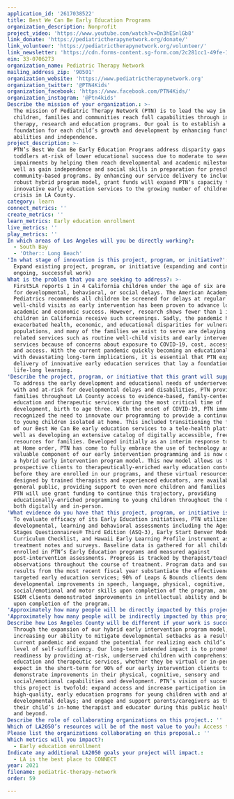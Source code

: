 ```yaml
---
application_id: '2617038522'
title: Best We Can Be Early Education Programs
organization_description: Nonprofit
project_video: 'https://www.youtube.com/watch?v=Dn3hESnlGb8'
link_donate: 'https://pediatrictherapynetwork.org/donate/'
link_volunteer: 'https://pediatrictherapynetwork.org/volunteer/'
link_newsletter: 'https://cdn.forms-content.sg-form.com/2c281cc1-49fe-11ea-a986-0ee75ed23038'
ein: 33-0706273
organization_name: Pediatric Therapy Network
mailing_address_zip: '90501'
organization_website: 'https://www.pediatrictherapynetwork.org'
organization_twitter: '@PTN4Kids'
organization_facebook: 'https://www.facebook.com/PTN4Kids/'
organization_instagram: '@Ptn4kids'
Describe the mission of your organization.: >-
  The mission of Pediatric Therapy Network (PTN) is to lead the way in helping
  children, families and communities reach full capabilities through innovative
  therapy, research and education programs. Our goal is to establish a solid
  foundation for each child’s growth and development by enhancing functional
  abilities and independence.
project_description: >-
  PTN’s Best We Can Be Early Education Programs address disparity gaps among
  toddlers at-risk of lower educational success due to moderate to severe
  impairments by helping them reach developmental and academic milestones as
  well as gain independence and social skills in preparation for preschool and
  community-based programs. By enhancing our service delivery to include a
  robust hybrid program model, grant funds will expand PTN’s capacity to deliver
  innovative early education services to the growing number of children in
  crisis in LA County.
category: learn
connect_metrics: ''
create_metrics: ''
learn_metrics: Early education enrollment
live_metrics: ''
play_metrics: ''
In which areas of Los Angeles will you be directly working?:
  - South Bay
  - 'Other:: Long Beach'
'In what stage of innovation is this project, program, or initiative?': >-
  Expand existing project, program, or initiative (expanding and continuing
  ongoing, successful work)
What is the problem that you are seeking to address?: >-
  First5LA reports 1 in 4 California children under the age of six are at risk
  for developmental, behavioral, or social delays. The American Academy of
  Pediatrics recommends all children be screened for delays at regular
  well-child visits as early intervention has been proven to advance long-term
  academic and economic success. However, research shows fewer than 1 in 3
  children in California receive such screenings. Sadly, the pandemic has only
  exacerbated health, economic, and educational disparities for vulnerable
  populations, and many of the families we exist to serve are delaying health
  related services such as routine well-child visits and early intervention
  services because of concerns about exposure to COVID-19, cost, accessibility
  and access. With the current pandemic quickly becoming an educational crisis
  with devastating long-term implications, it is essential that PTN expand the
  delivery of innovative early education services that lay a foundation for
  life-long learning.
'Describe the project, program, or initiative that this grant will support to address the problem identified.': >-
  To address the early development and educational needs of underserved children
  with and at-risk for developmental delays and disabilities, PTN provides
  families throughout LA County access to evidence-based, family-centered
  education and therapeutic services during the most critical time of
  development, birth to age three. With the onset of COVID-19, PTN immediately
  recognized the need to innovate our programming to provide a continuum of care
  to young children isolated at home. This included transitioning the full scope
  of our Best We Can Be early education services to a tele-health platform as
  well as developing an extensive catalog of digitally accessible, free
  resources for families. Developed initially as an interim response to the Stay
  at Home order, PTN has come to fully embrace the use of technology as a
  valuable component of our early intervention programming and is now delivering
  a hybrid early intervention program model. This new model allows us to connect
  prospective clients to therapeutically-enriched early education content even
  before they are enrolled in our programs, and these virtual resources,
  designed by trained therapists and experienced educators, are available to the
  general public, providing support to even more children and families in need.
  PTN will use grant funding to continue this trajectory, providing
  educationally-enriched programming to young children throughout the County
  both digitally and in-person.
'What evidence do you have that this project, program, or initiative is or will be successful, and how will you define and measure success?': >-
  To evaluate efficacy of its Early Education initiatives, PTN utilizes
  developmental, learning and behavioral assessments including the Ages and
  Stages Questionnaires® Third Edition (ASQ-3), Early Start Denver Model (ESDM)
  Curriculum Checklist, and Hawaii Early Learning Profile instrument as well as
  treatment notes and surveys. Baseline data is gathered for all children
  enrolled in PTN’s Early Education programs and measured against
  post-intervention assessments. Progress is tracked by therapist/teacher
  observations throughout the course of treatment. Program data and survey
  results from the most recent fiscal year substantiate the effectiveness of our
  targeted early education services; 90% of Leaps & Bounds clients demonstrated
  developmental improvements in speech, language, physical, cognitive,
  social/emotional and motor skills upon completion of the program, and 90% of
  ESDM clients demonstrated improvements in intellectual ability and behavior
  upon completion of the program.
'Approximately how many people will be directly impacted by this project, program, or initiative?': '1083'
'Approximately how many people will be indirectly impacted by this project, program, or initiative?': '7050'
Describe how Los Angeles County will be different if your work is successful.: >-
  Through the expansion of our hybrid early intervention program model, PTN is
  increasing our ability to mitigate developmental setbacks as a result of the
  current pandemic and expand the potential for realizing each child’s maximum
  level of self-sufficiency. Our long-term intended impact is to promote school
  readiness by providing at-risk, underserved children with comprehensive early
  education and therapeutic services, whether they be virtual or in-person. We
  expect in the short-term for 90% of our early intervention clients to
  demonstrate improvements in their physical, cognitive, sensory and
  social/emotional capabilities and development. PTN’s vision of success for
  this project is twofold: expand access and increase participation in
  high-quality, early education programs for young children with and at-risk for
  developmental delays; and engage and support parents/caregivers as they act as
  their child’s in-home therapist and educator during this public health crisis
  and beyond.
Describe the role of collaborating organizations on this project.: ''
Which of LA2050’s resources will be of the most value to you?: Access to the LA2050 community
Please list the organizations collaborating on this proposal.: ''
Which metrics will you impact?:
  - Early education enrollment
Indicate any additional LA2050 goals your project will impact.:
  - LA is the best place to CONNECT
year: 2021
filename: pediatric-therapy-network
order: 59

---
```

